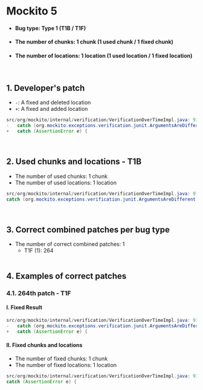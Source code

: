 # Mockito 5
* <h4>Bug type: Type 1 (T1B / T1F)</h4>
* <h4>The number of chunks: 1 chunk (1 used chunk / 1 fixed chunk)</h4>
* <h4>The number of locations: 1 location (1 used location / 1 fixed location)</h4>
<br>

## 1. Developer's patch
* `-`: A fixed and deleted location
* `+`: A fixed and added location
```java
src/org/mockito/internal/verification/VerificationOverTimeImpl.java: 91
-   catch (org.mockito.exceptions.verification.junit.ArgumentsAreDifferent e) {
+   catch (AssertionError e) {
```
<br>

## 2. Used chunks and locations - T1B
* The number of used chunks: 1 chunk
* The number of used locations: 1 location
```java
src/org/mockito/internal/verification/VerificationOverTimeImpl.java: 91
catch (org.mockito.exceptions.verification.junit.ArgumentsAreDifferent e) {
```
<br>

## 3. Correct combined patches per bug type
* The number of correct combined patches: 1
    * T1F (1): 264
<br><br>

## 4. Examples of correct patches
### 4.1. 264th patch - T1F
#### I. Fixed Result
```java
src/org/mockito/internal/verification/VerificationOverTimeImpl.java: 91
-   catch (org.mockito.exceptions.verification.junit.ArgumentsAreDifferent e) {
+   catch (AssertionError e) {
```

#### II. Fixed chunks and locations
* The number of fixed chunks: 1 chunk
* The number of fixed locations: 1 location
```java
src/org/mockito/internal/verification/VerificationOverTimeImpl.java: 91
catch (AssertionError e) {
```
<br><br>